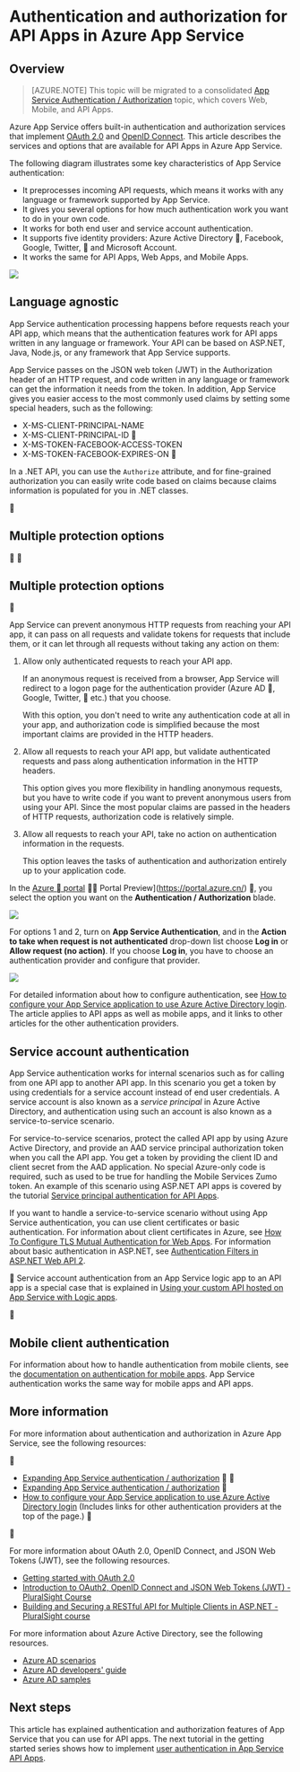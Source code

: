 <properties
	pageTitle="Authentication and authorization for API Apps in Azure App Service | Azure"
	description="Learn about the authentication and authorization services that Azure App Service provides for API Apps."
	services="app-service\api"
	documentationCenter=".net"
	authors="tdykstra"
	manager="wpickett"
	editor=""/>

<tags
	ms.service="app-service-api"
	ms.workload="na"
	ms.tgt_pltfrm="na"
	ms.devlang="na"
	ms.topic="article"
	ms.date="05/23/2016"
	wacn.date=""
	ms.author="rachelap"/>

# Authentication and authorization for API Apps in Azure App Service

## Overview 

> [AZURE.NOTE] This topic will be migrated to a consolidated [App Service Authentication / Authorization](/documentation/articles/app-service-authentication-overview/) topic, which covers Web, Mobile, and API Apps.

Azure App Service offers built-in authentication and authorization services that implement [OAuth 2.0](#oauth) and [OpenID Connect](#oauth). This article describes the services and options that are available for API Apps in Azure App Service.

The following diagram illustrates some key characteristics of App Service authentication:

* It preprocesses incoming API requests, which means it works with any language or framework supported by App Service.
* It gives you several options for how much authentication work you want to do in your own code.
* It works for both end user and service account authentication. 
* It supports five identity providers: Azure Active Directory , Facebook, Google, Twitter,  and Microsoft Account.
* It works the same for API Apps, Web Apps, and Mobile Apps.

![](./media/app-service-api-authentication/api-apps-overview.png)

## Language agnostic

App Service authentication processing happens before requests reach your API app, which means that the authentication features work for API apps written in any language or framework.  Your API can be based on ASP.NET, Java, Node.js, or any framework that App Service supports.

App Service passes on the JSON web token (JWT) in the Authorization header of an HTTP request, and code written in any language or framework can get the information it needs from the token. In addition, App Service gives you easier access to the most commonly used claims by setting some special headers, such as the following:

* X-MS-CLIENT-PRINCIPAL-NAME
* X-MS-CLIENT-PRINCIPAL-ID

* X-MS-TOKEN-FACEBOOK-ACCESS-TOKEN
* X-MS-TOKEN-FACEBOOK-EXPIRES-ON

 
In a .NET API, you can use the `Authorize` attribute, and for fine-grained authorization you can easily write code based on claims because claims information is populated for you in .NET classes.


## Multiple protection options


## <a name="multiple-protection-options"></a> Multiple protection options


App Service can prevent anonymous HTTP requests from reaching your API app, it can pass on all requests and validate tokens for requests that include them, or it can let through all requests without taking any action on them:

1. Allow only authenticated requests to reach your API app.

	If an anonymous request is received from a browser, App Service will redirect to a logon page for the authentication provider (Azure AD , Google, Twitter,  etc.) that you choose.

	With this option, you don't need to write any authentication code at all in your app, and authorization code is simplified because the most important claims are provided in the HTTP headers.

2. Allow all requests to reach your API app, but validate authenticated requests and pass along authentication information in the HTTP headers.

	This option gives you more flexibility in handling anonymous requests, but you have to write code if you want to prevent anonymous users from using your API. Since the most popular claims are passed in the headers of HTTP requests, authorization code is relatively simple.
	
3. Allow all requests to reach your API, take no action on authentication information in the requests.

	This option leaves the tasks of authentication and authorization entirely up to your application code.

In the [Azure  portal](https://portal.azure.cn/)  Portal Preview](https://portal.azure.cn/) , you select the option you want on the **Authentication / Authorization** blade.

![](./media/app-service-api-authentication/authblade.png)

For options 1 and 2, turn on **App Service Authentication**, and in the **Action to take when request is not authenticated** drop-down list choose **Log in** or **Allow request (no action)**.  If you choose **Log in**, you have to choose an authentication provider and configure that provider.

![](./media/app-service-api-authentication/actiontotake.png)

For detailed information about how to configure authentication, see [How to configure your App Service application to use Azure Active Directory login](/documentation/articles/app-service-mobile-how-to-configure-active-directory-authentication/). The article applies to API apps as well as mobile apps, and it links to other articles for the other authentication providers.
 
## <a id="internal"></a> Service account authentication

App Service authentication works for internal scenarios such as for calling from one API app to another API app. In this scenario you get a token by using credentials for a service account instead of end user credentials. A service account is also known as a *service principal* in Azure Active Directory, and authentication using such an account is also known as a service-to-service scenario. 

For service-to-service scenarios, protect the called API app by using Azure Active Directory, and provide an AAD service principal authorization token when you call the API app. You get a token by providing the client ID and client secret from the AAD application. No special Azure-only code is required, such as used to be true for handling the Mobile Services Zumo token. An example of this scenario using ASP.NET API apps is covered by the tutorial [Service principal authentication for API Apps](/documentation/articles/app-service-api-dotnet-service-principal-auth/).

If you want to handle a service-to-service scenario without using App Service authentication, you can use client certificates or basic authentication. For information about client certificates in Azure, see [How To Configure TLS Mutual Authentication for Web Apps](/documentation/articles/app-service-web-configure-tls-mutual-auth/). For information about basic authentication in ASP.NET, see [Authentication Filters in ASP.NET Web API 2](http://www.asp.net/web-api/overview/security/authentication-filters).


Service account authentication from an App Service logic app to an API app is a special case that is explained in [Using your custom API hosted on App Service with Logic apps](/documentation/articles/app-service-logic-custom-hosted-api/).


## Mobile client authentication

For information about how to handle authentication from mobile clients, see the [documentation on authentication for mobile apps](/documentation/articles/app-service-mobile-ios-get-started-users/). App Service authentication works the same way for mobile apps and API apps.
  
## More information

For more information about authentication and authorization in Azure App Service, see the following resources:


* [Expanding App Service authentication / authorization](/blog/announcing-app-service-authentication-authorization/)


* [Expanding App Service authentication / authorization](https://azure.microsoft.com/blog/announcing-app-service-authentication-authorization/)

* [How to configure your App Service application to use Azure Active Directory login](/documentation/articles/app-service-mobile-how-to-configure-active-directory-authentication/) (Includes links for other authentication providers at the top of the page.) 


<a name="oauth"></a>


For more information about OAuth 2.0, OpenID Connect, and JSON Web Tokens (JWT), see the following resources.

* [Getting started with OAuth 2.0](http://shop.oreilly.com/product/0636920021810.do "Getting Started with OAuth 2.0") 
* [Introduction to OAuth2, OpenID Connect and JSON Web Tokens (JWT) - PluralSight Course](http://www.pluralsight.com/courses/oauth2-json-web-tokens-openid-connect-introduction) 
* [Building and Securing a RESTful API for Multiple Clients in ASP.NET - PluralSight course](http://www.pluralsight.com/courses/building-securing-restful-api-aspdotnet)

For more information about Azure Active Directory, see the following resources.

* [Azure AD scenarios](/documentation/articles/active-directory-authentication-scenarios/)
* [Azure AD developers' guide](/documentation/articles/active-directory-developers-guide/)
* [Azure AD samples](https://github.com/azure-samples?query=active-directory)

## Next steps

This article has explained authentication and authorization features of App Service that you can use for API apps. The next tutorial in the getting started series shows how to implement [user authentication in App Service API Apps](/documentation/articles/app-service-api-dotnet-user-principal-auth/).
